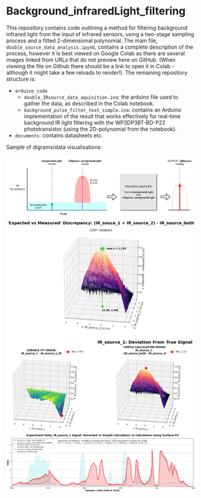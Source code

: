 # Background_infraredLight_filtering
This repository contains code outlining a method for filtering background infrared light from the input of infrared sensors, using a two-stage sampling process and a fitted 2-dimensional polynomial. The main file, `double_source_data_analysis.ipynb`, contains a complete description of the process, however it is best viewed on Google Colab as there are several images linked from URLs that do not preview here on GitHub. (When viewing the file on Github there should be a link to open it in Colab - although it might take a few reloads to render!). The remaining repository structure is:

* `arduino_code`
  * `double_IRsource_data_aquisition.ino`: the arduino file used to gather the data, as described in the Colab notebook.
  * `background_pulse_filter_test_simple.ino`: contains an Arduino implementation of the result that works effectively for real-time background IR light filtering with the WP3DP3BT-BD-P22 phototransistor (using the 2D-polynomial from the notebook).
* `documents`: contains datasheets etc.


Sample of digrams/data visualisations:

<img align="middle" src="/images/basic_IR_filter_process.png" alt="drawing1" width="700"/>

<img align="middle" src="/images/expected_vs_measured_peak.png" alt="drawing1" width="700"/>

<img align="middle" src="/images/IR_source_1_deviation.png" alt="drawing1" width="700"/>

<img align="middle" src="/images/final_line_plot.png" alt="drawing1" width="700"/>
